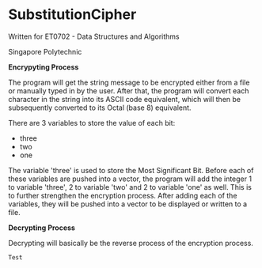 # SubstitutionCipher

Written for ET0702 - Data Structures and Algorithms

Singapore Polytechnic

**Encrypyting Process**

The program will get the string message to be encrypted either from a file or manually typed in by the user. After that, the program will convert each character in the string into its ASCII code equivalent, which will then be subsequently converted to its Octal (base 8) equivalent. 

There are 3 variables to store the value of each bit:
- three
- two
- one

The variable 'three' is used to store the Most Significant Bit. Before each of these variables are pushed into a vector, the program will add the integer 1 to variable 'three', 2 to variable 'two' and 2 to variable 'one' as well. This is to further strengthen the encryption process. After adding each of the variables, they will be pushed into a vector to be displayed or written to a file.

**Decrypting Process**

Decrypting will basically be the reverse process of the encryption process.

```
Test
```
